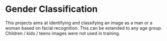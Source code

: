# Gender Classification

  This projects aims at identifying and classifying an image as a man or a woman based on facial recognition.
 This can be extended to any age group. Children / kids / teens images were not used in training.
